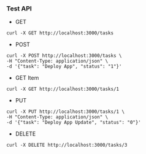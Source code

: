### Test API
- GET
```shell
curl -X GET http://localhost:3000/tasks
```

- POST
```shell
curl -X POST http://localhost:3000/tasks \
-H "Content-Type: application/json" \
-d '{"task": "Deploy App", "status": "1"}'
```

- GET Item
```shell
curl -X GET http://localhost:3000/tasks/1
```

- PUT
```shell
curl -X PUT http://localhost:3000/tasks/1 \
-H "Content-Type: application/json" \
-d '{"task": "Deploy App Update", "status": "0"}'
```

- DELETE
```shell
curl -X DELETE http://localhost:3000/tasks/3
```